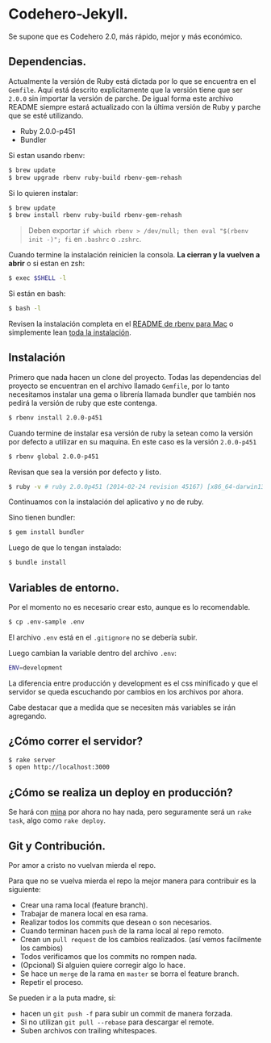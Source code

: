 # Codehero-Jekyll.

Se supone que es Codehero 2.0, más rápido, mejor y más económico.

## Dependencias.

Actualmente la versión de Ruby está dictada por lo que se encuentra en el `Gemfile`. Aquí está descrito explicitamente que la versión tiene que ser `2.0.0` sin importar la versión de parche. De igual forma este archivo README siempre estará actualizado con la última versión de Ruby y parche que se esté utilizando.

- Ruby 2.0.0-p451
- Bundler

Si estan usando rbenv:
```sh
$ brew update
$ brew upgrade rbenv ruby-build rbenv-gem-rehash
```

Si lo quieren instalar:
```sh
$ brew update
$ brew install rbenv ruby-build rbenv-gem-rehash
```

> Deben exportar `if which rbenv > /dev/null; then eval "$(rbenv init -)"; fi` en `.bashrc` o `.zshrc`.

Cuando termine la instalación reinicien la consola. **La cierran y la vuelven a
abrir** o si estan en zsh:
```sh
$ exec $SHELL -l
```

Si están en bash:
```sh
$ bash -l
```

Revisen la instalación completa en el [README de rbenv para Mac](https://github.com/sstephenson/rbenv#homebrew-on-mac-os-x)
o simplemente lean [toda la instalación](https://github.com/sstephenson/rbenv#installation).

## Instalación

Primero que nada hacen un clone del proyecto. Todas las dependencias del proyecto se encuentran en el archivo llamado `Gemfile`, por lo tanto necesitamos instalar una gema o librería llamada bundler que también nos pedirá la versión de ruby que este contenga.

```sh
$ rbenv install 2.0.0-p451
```

Cuando termine de instalar esa versión de ruby la setean como la versión por
defecto a utilizar en su maquína. En este caso es la versión `2.0.0-p451`
```sh
$ rbenv global 2.0.0-p451
```

Revisan que sea la versión por defecto y listo.
```sh
$ ruby -v # ruby 2.0.0p451 (2014-02-24 revision 45167) [x86_64-darwin13.1.0]
```

Continuamos con la instalación del aplicativo y no de ruby.

Sino tienen bundler:
```sh
$ gem install bundler
```

Luego de que lo tengan instalado:
```sh
$ bundle install
```

## Variables de entorno.

Por el momento no es necesario crear esto, aunque es lo recomendable.

```sh
$ cp .env-sample .env
```

El archivo `.env` está en el `.gitignore` no se debería subir.

Luego cambian la variable dentro del archivo `.env`:

```sh
ENV=development
```

La diferencia entre producción y development es el css minificado y que el
servidor se queda escuchando por cambios en los archivos por ahora.

Cabe destacar que a medida que se necesiten más variables se irán agregando.

## ¿Cómo correr el servidor?

```sh
$ rake server
$ open http://localhost:3000
```

## ¿Cómo se realiza un deploy en producción?

Se hará con [mina](http://nadarei.co/mina/) por ahora no hay nada, pero
seguramente será un `rake task`, algo como `rake deploy`.

## Git y Contribución.

Por amor a cristo no vuelvan mierda el repo.

Para que no se vuelva mierda el repo la mejor manera para contribuir es la
siguiente:

- Crear una rama local (feature branch).
- Trabajar de manera local en esa rama.
- Realizar todos los commits que desean o son necesarios.
- Cuando terminan hacen `push` de la rama local al repo remoto.
- Crean un `pull request` de los cambios realizados. (así vemos facilmente los cambios)
- Todos verificamos que los commits no rompen nada.
- (Opcional) Si alguien quiere corregir algo lo hace.
- Se hace un `merge` de la rama en `master` se borra el feature branch.
- Repetir el proceso.

Se pueden ir a la puta madre, si:

- hacen un `git push -f` para subir un commit de manera forzada.
- Si no utilizan `git pull --rebase` para descargar el remote.
- Suben archivos con trailing whitespaces.
